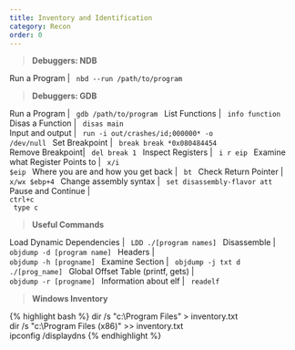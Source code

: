 ```yaml
---
title: Inventory and Identification
category: Recon
order: 0
---
```


> **Debuggers: NDB** 

Run a Program | <code> nbd --run /path/to/program </code>

> **Debuggers: GDB** 

Run a Program | <code> gdb /path/to/program </code>
List Functions | <code> info function </code>
Disas a Function | <code> disas main  </code>
Input and output | <code> run -i out/crashes/id;000000* -o /dev/null  </code>
Set Breakpoint | <code> break break *0x080484454 </code>
Remove Breakpoint| <code> del break 1 </code>
Inspect Registers | <code> i r eip </code>
Examine what Register Points to | <code> x/i $eip </code>
Where you are and how you get back | <code> bt </code>
Check Return Pointer | <code> x/wx $ebp+4 </code>
Change assembly syntax | <code> set disassembly-flavor att </code>
Pause and Continue | <code> ctrl+c <br> type c </code>

> **Useful Commands** 

Load Dynamic Dependencies | <code> LDD ./[program names] </code> 
Disassemble | <code> objdump -d [program name] </code>
Headers | <code> objdump -h [progname] </code>
Examine Section | <code> objdump -j txt d ./[prog_name] </code>
Global Offset Table (printf, gets) | <code> objdump -r [progname] </code>
Information about elf | <code> readelf </code>


> **Windows Inventory**

{% highlight bash %}
dir /s "c:\Program Files" > inventory.txt<br>
dir /s "c:\Program Files (x86)" >> inventory.txt<br>
ipconfig /displaydns
{% endhighlight %}

